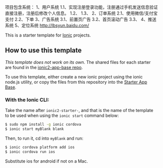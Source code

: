 项目包含系统：
1、用户系统
    1.1、实现注册登录功能，注册通过手机发送信息验证直接注册，注册后修改个人信息。
    1.2、
    1.3、
2、订单系统
    2.1、使用微信/支付宝支付
    2.2、下单
3、广告系统
    3.1、前置页广告
    3.2、首页滚动广告
    3.3、
4、推送系统
5、定位系统
    http://lbsyun.baidu.com/






This is a starter template for [Ionic](http://ionicframework.com/docs/) projects.

## How to use this template

*This template does not work on its own*. The shared files for each starter are found in the [ionic2-app-base repo](https://github.com/ionic-team/ionic2-app-base).

To use this template, either create a new ionic project using the ionic node.js utility, or copy the files from this repository into the [Starter App Base](https://github.com/ionic-team/ionic2-app-base).

### With the Ionic CLI:

Take the name after `ionic2-starter-`, and that is the name of the template to be used when using the `ionic start` command below:

```bash
$ sudo npm install -g ionic cordova
$ ionic start myBlank blank
```

Then, to run it, cd into `myBlank` and run:

```bash
$ ionic cordova platform add ios
$ ionic cordova run ios
```

Substitute ios for android if not on a Mac.





